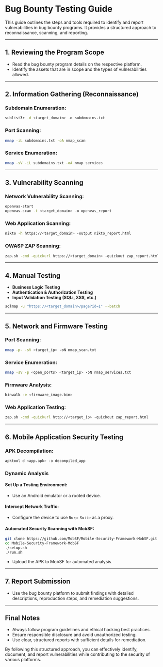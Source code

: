 # Bug Bounty Testing Guide

This guide outlines the steps and tools required to identify and report vulnerabilities in bug bounty programs. It provides a structured approach to reconnaissance, scanning, and reporting.

---

## 1. Reviewing the Program Scope
- Read the bug bounty program details on the respective platform.
- Identify the assets that are in scope and the types of vulnerabilities allowed.

---

## 2. Information Gathering (Reconnaissance)
### Subdomain Enumeration:
```bash
sublist3r -d <target_domain> -o subdomains.txt
```
### Port Scanning:
```bash
nmap -iL subdomains.txt -oA nmap_scan
```
### Service Enumeration:
```bash
nmap -sV -iL subdomains.txt -oA nmap_services
```

---

## 3. Vulnerability Scanning
### Network Vulnerability Scanning:
```bash
openvas-start
openvas-scan -t <target_domain> -o openvas_report
```
### Web Application Scanning:
```bash
nikto -h https://<target_domain> -output nikto_report.html
```
### OWASP ZAP Scanning:
```bash
zap.sh -cmd -quickurl https://<target_domain> -quickout zap_report.html
```

---

## 4. Manual Testing
- **Business Logic Testing**
- **Authentication & Authorization Testing**
- **Input Validation Testing (SQLi, XSS, etc.)**
```bash
sqlmap -u "https://<target_domain>/page?id=1" --batch
```

---

## 5. Network and Firmware Testing
### Port Scanning:
```bash
nmap -p- -sV <target_ip> -oN nmap_scan.txt
```
### Service Enumeration:
```bash
nmap -sV -p <open_ports> <target_ip> -oN nmap_services.txt
```
### Firmware Analysis:
```bash
binwalk -e <firmware_image.bin>
```
### Web Application Testing:
```bash
zap.sh -cmd -quickurl http://<target_ip> -quickout zap_report.html
```

---

## 6. Mobile Application Security Testing
### APK Decompilation:
```bash
apktool d <app.apk> -o decompiled_app
```
### Dynamic Analysis
#### Set Up a Testing Environment:
- Use an Android emulator or a rooted device.
#### Intercept Network Traffic:
- Configure the device to use `Burp Suite` as a proxy.
#### Automated Security Scanning with MobSF:
```bash
git clone https://github.com/MobSF/Mobile-Security-Framework-MobSF.git
cd Mobile-Security-Framework-MobSF
./setup.sh
./run.sh
```
- Upload the APK to MobSF for automated analysis.

---

## 7. Report Submission
- Use the bug bounty platform to submit findings with detailed descriptions, reproduction steps, and remediation suggestions.

---

## Final Notes
- Always follow program guidelines and ethical hacking best practices.
- Ensure responsible disclosure and avoid unauthorized testing.
- Use clear, structured reports with sufficient details for remediation.

By following this structured approach, you can effectively identify, document, and report vulnerabilities while contributing to the security of various platforms.

